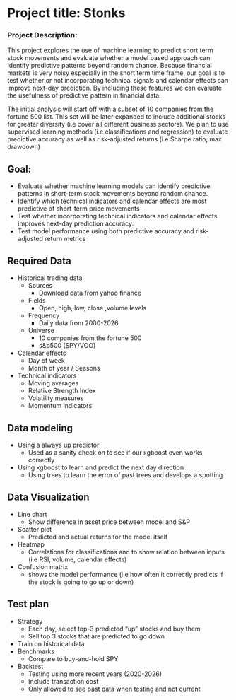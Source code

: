 # Project title: Stonks

### Project Description:

This project explores the use of machine learning to predict short term stock movements and evaluate whether a model based approach can identify predictive patterns beyond random chance. Because financial markets is very noisy especially in the short term time frame, our goal is to test whether or not incorporating technical signals and calendar effects can improve next-day prediction. By including these features we can evaluate the usefulness of predictive pattern in financial data.

The initial analysis will start off with a subset of 10 companies from the fortune 500 list. This set will be later expanded to include additional stocks for greater diversity (i.e cover all different business sectors). We plan to use supervised learning methods (i.e classifications and regression) to evaluate predictive accuracy as well as risk-adjusted returns (i.e Sharpe ratio, max drawdown)

## Goal:

- Evaluate whether machine learning models can identify predictive patterns in short-term stock movements beyond random chance.
- Identify which technical indicators and calendar effects are most predictive of short-term price movements
- Test whether incorporating technical indicators and calendar effects improves next-day prediction accuracy.
- Test model performance using both predictive accuracy and risk-adjusted return metrics

## Required Data

- Historical trading data
    - Sources
        - Download data from yahoo finance
    - Fields
        - Open, high, low, close ,volume levels
    - Frequency
        - Daily data from 2000-2026
    - Universe
        - 10 companies from the fortune 500
        - s&p500 (SPY/VOO)
- Calendar effects
    - Day of week
    - Month of year / Seasons
- Technical indicators
    - Moving averages
    - Relative Strength Index
    - Volatility measures
    - Momentum indicators

## Data modeling

- Using a always up predictor
    - Used as a sanity check on to see if our xgboost even works correctly
- Using xgboost to learn and predict the next day direction
    - Using trees to learn the error of past trees and develops a spotting

## Data Visualization

- Line chart
    - Show difference in asset price between model and S&P
- Scatter plot
    - Predicted and actual returns for the model itself
- Heatmap
    - Correlations for classifications and to show relation between inputs (i.e RSI, volume, calendar effects)
- Confusion matrix
    - shows the model performance (i.e how often it correctly predicts if the stock is going to go up or down)

## Test plan

- Strategy
    - Each day, select top-3 predicted “up” stocks and buy them
    - Sell top 3 stocks that are predicted to go down
- Train on historical data
- Benchmarks
    - Compare to buy-and-hold SPY
- Backtest
    - Testing using more recent years (2020-2026)
    - Include transaction cost
    - Only allowed to see past data when testing and not current